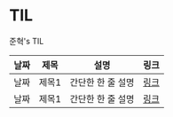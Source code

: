 # TIL
준혁's TIL

|날짜|제목|설명|링크|
|---|---|---|---|
|날짜|제목1|간단한 한 줄 설명|[링크]()|
|날짜|제목1|간단한 한 줄 설명|[링크]()|
